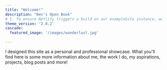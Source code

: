 ```yaml
---
title: "Welcome!"
description: "Ben's Open Book"
# 1. To ensure Netlify triggers a build on our exampleSite instance, we need to change a file in the exampleSite directory.
theme_version: '2.8.2'
cascade:
  featured_image: '/images/wanderlust.jpg'
  
---
```

 I designed this site as a personal and professional showcase. What you'll find here is some more information about me, the work I do, my aspirations, projects, blog posts and more!
